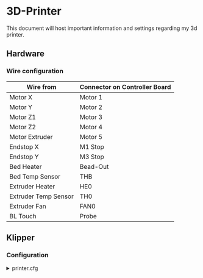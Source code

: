 # 3D-Printer

This document will host important information and settings regarding my 3d printer.

## Hardware

### Wire configuration

| Wire from            | Connector on Controller Board |
| -------------------- | ----------------------------- |
| Motor X              | Motor 1                       |
| Motor Y              | Motor 2                       |
| Motor Z1             | Motor 3                       |
| Motor Z2             | Motor 4                       |
| Motor Extruder       | Motor 5                       |
| Endstop X            | M1 Stop                       |
| Endstop Y            | M3 Stop                       |
| Bed Heater           | Bead-Out                      |
| Bed Temp Sensor      | THB                           |
| Extruder Heater      | HE0                           |
| Extruder Temp Sensor | TH0                           |
| Extruder Fan         | FAN0                          |
| BL Touch             | Probe                         |

## Klipper

### Configuration

<details>
<summary>printer.cfg</summary>
```
config file
```
</details>

